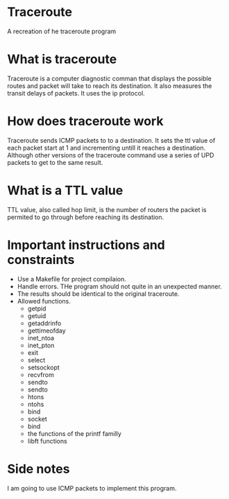 # Traceroute
A recreation of he traceroute program

# What is traceroute
Traceroute is a computer diagnostic comman that displays the possible routes and packet will take to
reach its destination. It also measures the transit delays of packets. It uses the ip protocol.

#  How does traceroute work
Traceroute sends ICMP packets to to a destination. It sets the ttl value of each packet start at 1 and incrementing 
untill it reaches a destination.
Although other versions of the traceroute command use a series of UPD packets to get to the same result.

# What is a TTL value
TTL value, also called hop limit, is the number of routers the packet is permited to go through before reaching
its destination.

# Important instructions and constraints
* Use a Makefile for project compilaion.
* Handle errors. THe program should not quite in an unexpected manner.
* The results should be identical to the original traceroute.
* Allowed functions.
    * getpid
    * getuid
    * getaddrinfo
    * gettimeofday
    * inet_ntoa
    * inet_pton
    * exit
    * select
    * setsockopt
    * recvfrom
    * sendto
    * sendto
    * htons
    * ntohs
    * bind
    * socket
    * bind
    * the functions of the printf familly
    * libft functions

# Side notes
I am going to use ICMP packets to implement this program.